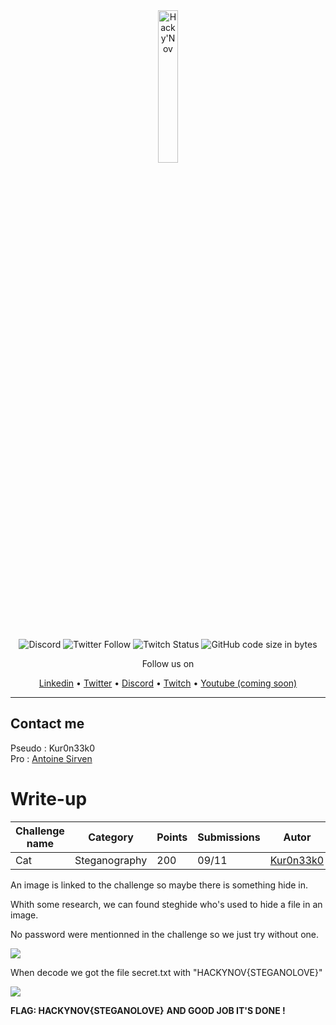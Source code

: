 <div align="center">
  <a href="https://hackynov.fr"><img src="https://i.imgur.com/XGJF8Xu.png" alt="Hacky'Nov" width="25%"></a>
  <br><br>
  
  ![Discord](https://img.shields.io/discord/897766049099956284?label=Discord&style=for-the-badge)
  ![Twitter Follow](https://img.shields.io/twitter/follow/HackyNov?color=%231d9bf0&label=Twitter&style=for-the-badge)
  ![Twitch Status](https://img.shields.io/twitch/status/hackynov?color=%23772ce8&style=for-the-badge)
  ![GitHub code size in bytes](https://img.shields.io/github/languages/code-size/Kur0n33k0/HackyNov_CTFD?color=green&label=size&style=for-the-badge)
  
  <p>Follow us on</p>
  <a href="https://www.linkedin.com/company/hacky-nov/">Linkedin</a>
  •
  <a href="https://twitter.com/HackyNov">Twitter</a>
  •
  <a href="https://discord.gg/JGue7PhV">Discord</a>
  •
  <a href="https://www.twitch.tv/hackynov">Twitch</a>
  •
  <a href="">Youtube (coming soon)</a>
</div>

----
## Contact me

Pseudo : Kur0n33k0<br/>
Pro : [Antoine Sirven](https://www.linkedin.com/in/antoine-sirven-as/)

# Write-up

| Challenge name  | Category | Points | Submissions | Autor |
|-----------------|---------------|------------------|----------------------|----------------------|
| Cat      | Steganography  | 200 | 09/11 | [Kur0n33k0](https://www.linkedin.com/in/antoine-sirven-as/)|

An image is linked to the challenge so maybe there is something hide in.

Whith some research, we can found steghide who's used to hide a file in an image.

No password were mentionned in the challenge so we just try without one.

<img src="https://i.imgur.com/gvr1doa.png">

When decode we got the file secret.txt with "HACKYNOV{STEGANOLOVE}"

<img src="https://i.imgur.com/sAWcjZW.png">

**FLAG: HACKYNOV{STEGANOLOVE}**
**AND GOOD JOB IT'S DONE !**
